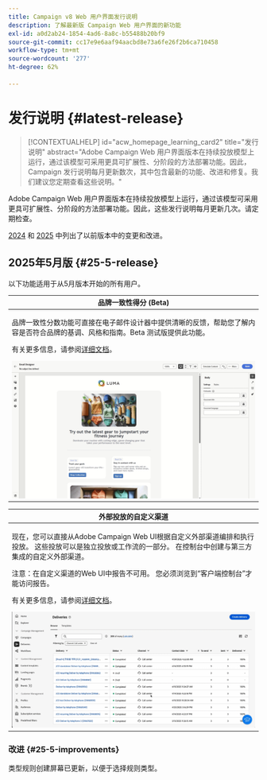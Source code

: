 ```yaml
---
title: Campaign v8 Web 用户界面发行说明
description: 了解最新版 Campaign Web 用户界面的新功能
exl-id: a0d2ab24-1854-4ad6-8a8c-b55488b20bf9
source-git-commit: cc17e9e6aaf94aacbd8e73a6fe26f2b6ca710458
workflow-type: tm+mt
source-wordcount: '277'
ht-degree: 62%

---
```


# 发行说明 {#latest-release}

>[!CONTEXTUALHELP]
>id="acw_homepage_learning_card2"
>title="发行说明"
>abstract="Adobe Campaign Web 用户界面版本在持续投放模型上运行，通过该模型可采用更具可扩展性、分阶段的方法部署功能。因此，Campaign 发行说明每月更新数次，其中包含最新的功能、改进和修复。我们建议您定期查看这些说明。"

Adobe Campaign Web 用户界面版本在持续投放模型上运行，通过该模型可采用更具可扩展性、分阶段的方法部署功能。因此，这些发行说明每月更新几次。请定期检查。

[2024](release-notes-24.md) 和 [2025](release-notes-25.md) 中列出了以前版本中的变更和改进。

## 2025年5月版 {#25-5-release}

以下功能适用于从5月版本开始的所有用户。

<table>
<thead>
<tr>
<th><strong>品牌一致性得分 (Beta)</strong><br/></th>
</tr>
</thead>
<tbody>
<tr>
<td>
<p>品牌一致性分数功能可直接在电子邮件设计器中提供清晰的反馈，帮助您了解内容是否符合品牌的基调、风格和指南。Beta 测试版提供此功能。</p>
<p>有关更多信息，请参阅<a href="../content/brands-score.md">详细文档</a>。</p>
<img src="assets/do-not-localize/brand-score.gif">
</td>
</tr>
</tbody>
</table>

<table>
<thead>
<tr>
<th><strong>外部投放的自定义渠道</strong><br/></th>
</tr>
</thead>
<tbody>
<tr>
<td>
<p>现在，您可以直接从Adobe Campaign Web UI根据自定义外部渠道编排和执行投放。 这些投放可以是独立投放或工作流的一部分。 在控制台中创建与第三方集成的自定义外部渠道。</p>
<p>注意：在自定义渠道的Web UI中报告不可用。 您必须浏览到“客户端控制台”才能访问报告。</p>
<p>有关更多信息，请参阅<a href="../call-center/gs-custom-channel.md">详细文档</a>。</p>
<img src="assets/do-not-localize/custom-channel.gif">
</td>
</tr>
</tbody>
</table>

### 改进 {#25-5-improvements}

类型规则创建屏幕已更新，以便于选择规则类型。
